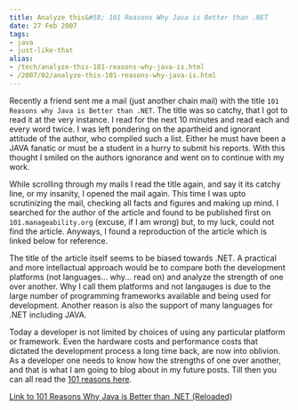 ```yaml
---
title: Analyze this&#58; 101 Reasons Why Java is Better than .NET
date: 27 Feb 2007
tags: 
- java
- just-like-that
alias:
- /tech/analyze-this-101-reasons-why-java-is.html
- /2007/02/analyze-this-101-reasons-why-java-is.html
---
```


Recently a friend sent me a mail (just another chain mail) with the title 
`101 Reasons why Java is Better than .NET`. The title was so catchy, that 
I got to read it at the very instance. I read for the next 10 minutes and 
read each and every word twice. I was left pondering on the apartheid and 
ignorant attitude of the author, who compiled such a list. Either he must 
have been a JAVA fanatic or must be a student in a hurry to submit his 
reports. With this thought I smiled on the authors ignorance and went on 
to continue with my work.

<!-- break here -->

While scrolling through my mails I read the title again, and say it its 
catchy line, or my insanity, I opened the mail again. This time I was 
upto scrutinizing the mail, checking all facts and figures and making 
up mind. I searched for the author of the article and found to be published 
first on `101.manageability.org` (excuse, if I am wrong) but, to my luck, 
could not find the article. Anyways, I found a reproduction of the article 
which is linked below for reference.

The title of the article itself seems to be biased towards .NET. A practical 
and more intellactual approach would be to compare both the development platforms 
(not languages... why... read on) and analyze the strength of one over another. 
Why I call them platforms and not langauges is due to the large number of 
programming frameworks available and being used for development. Another reason 
is also the support of many languages for .NET including JAVA.

Today a developer is not limited by choices of using any particular platform 
or framework. Even the hardware costs and performance costs that dictated the 
development process a long time back, are now into oblivion. As a developer 
one needs to know how the strengths of one over another, and that is what I am 
going to blog about in my future posts. Till then you can all read the 
<a href="http://www.helpdesk-software.ws/it/29-04-2004.htm">101 reasons here</a>.

<a href="http://www.helpdesk-software.ws/it/29-04-2004.htm">Link to 101 Reasons Why Java is Better than .NET (Reloaded)</a>